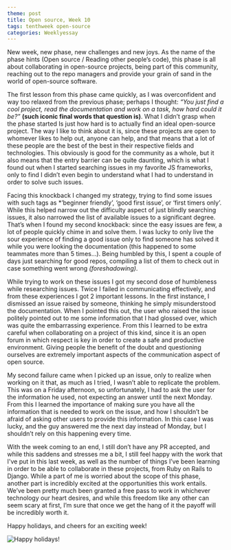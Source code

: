 ```yaml
---
theme: post
title: Open source, Week 10
tags: tenthweek open-source
categories: Weeklyessay
---
```


New week, new phase, new challenges and new joys. As the name of the phase hints (Open source / Reading other people’s code), this phase is all about collaborating in open-source projects, being part of this community, reaching out to the repo managers and provide your grain of sand in the world of open-source software.  


The first lesson from this phase came quickly, as I was overconfident and way too relaxed from the previous phase; perhaps I thought: *“You just find a cool project, read the documentation and work on a task, how hard could it be?”* **(such iconic final words that question is)**.  What I didn’t grasp when the phase started Is just how hard is to actually find an ideal open-source project. The way I like to think about it is, since these projects are open to whomever likes to help out, anyone can help, and that means that a lot of these people are the best of the best in their respective fields and technologies. This obviously is good for the community as a whole, but it also means that the entry barrier can be quite daunting, which is what I found out when I started searching issues in my favorite JS frameworks, only to find I didn’t even begin to understand what I had to understand in order to solve such issues.  


Facing this knockback I changed my strategy, trying to find some issues with such tags as *’beginner friendly’, ‘good first issue’, or ‘first timers only’. While this helped narrow out the difficulty aspect of just blindly searching issues, it also narrowed the list of available issues to a significant degree. That’s when I found my second knockback: since the easy issues are few, a lot of people quickly chime in and solve them. I was lucky to only live the sour experience of finding a good issue only to find someone has solved it while you were looking the documentation (this happened to some teammates more than 5 times...). Being humbled by this, I spent a couple of days just searching for good repos, compiling a list of them to check out in case something went wrong *(foreshadowing)*. 


While trying to work on these issues I got my second dose of humbleness while researching issues. Twice I failed in communicating effectively, and from these experiences I got 2 important lessons. In the first instance, I dismissed an issue raised by someone, thinking he simply misunderstood the documentation. When I pointed this out, the user who raised the issue politely pointed out to me some information that I had glossed over, which was quite the embarrassing experience. From this I learned to be extra careful when collaborating on a project of this kind, since it is an open forum in which respect is key in order to create a safe and productive environment. Giving people the benefit of the doubt and questioning ourselves are extremely important aspects of the communication aspect of open source. 


My second failure came when I picked up an issue, only to realize when working on it that, as much as I tried, I wasn’t able to replicate the problem. This was on a Friday afternoon, so unfortunately, I had to ask the user for the information he used, not expecting an answer until the next Monday. From this I learned the importance of making sure you have all the information that is needed to work on the issue, and how I shouldn’t be afraid of asking other users to provide this information. In this case I was lucky, and the guy answered me the next day instead of Monday, but I shouldn’t rely on this happening every time. 


With the week coming to an end, I still don’t have any PR accepted, and while this saddens and stresses me a bit, I still feel happy with the work that I've put in this last week, as well as the number of things I’ve been learning in order to be able to collaborate in these projects, from Ruby on Rails to Django. While a part of me is worried about the scope of this phase, another part is incredibly excited at the opportunities this work entails. We’ve been pretty much been granted a free pass to work in whichever technology our heart desires, and while this freedom like any other can seem scary at first, I’m sure that once we get the hang of it the payoff will be incredibly worth it. 
 
 
Happy holidays, and cheers for an exciting week! 

![Happy holidays!](https://image.shutterstock.com/image-illustration/christmas-tree-emoticon-card-minimalist-260nw-2068105703.jpg)
